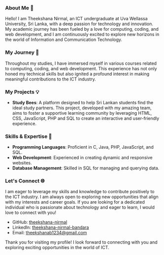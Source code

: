 ### About Me 👋

Hello! I am Theekshana Nirmal, an ICT undergraduate at Uva Wellassa University, Sri Lanka, with a deep passion for technology and innovation. My academic journey has been fueled by a love for computing, coding, and web development, and I am continuously excited to explore new horizons in the world of Information and Communication Technology.

### My Journey 🚀

Throughout my studies, I have immersed myself in various courses related to computing, coding, and web development. This experience has not only honed my technical skills but also ignited a profound interest in making meaningful contributions to the ICT industry.

### My Projects 💡

- **Study Bees**: A platform designed to help Sri Lankan students find the ideal study partners. This project, developed with my amazing team, aims to foster a supportive learning community by leveraging HTML, CSS, JavaScript, PHP and SQL to create an interactive and user-friendly experience.

### Skills & Expertise 🔧

- **Programming Languages**: Proficient in C, Java, PHP, JavaScript, and SQL.
- **Web Development**: Experienced in creating dynamic and responsive websites.
- **Database Management**: Skilled in SQL for managing and querying data.

### Let's Connect 🌐

I am eager to leverage my skills and knowledge to contribute positively to the ICT industry. I am always open to exploring new opportunities that align with my interests and career goals. If you are looking for a dedicated individual who is passionate about technology and eager to learn, I would love to connect with you!

- GitHub: [theekshana-nirmal](https://github.com/theekshana-nirmal)
- LinkedIn: [theekshana-nirmal-bandara](https://www.linkedin.com/in/theekshana-nirmal-bandara/)
- Email: [theekshanab1234@gmail.com](theekshanab1234@gmail.com)

Thank you for visiting my profile! I look forward to connecting with you and exploring exciting opportunities in the world of ICT.
